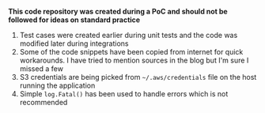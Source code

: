 **This code repository was created during a PoC and should not be followed for ideas on standard practice**

1. Test cases were created earlier during unit tests and the code was modified later during integrations
1. Some of the code snippets have been copied from internet for quick workarounds. I have tried to mention sources in the blog but I'm sure I missed a few 
1. S3 credentials are being picked from `~/.aws/credentials` file on the host running the application
1. Simple `log.Fatal()` has been used to handle errors which is not recommended